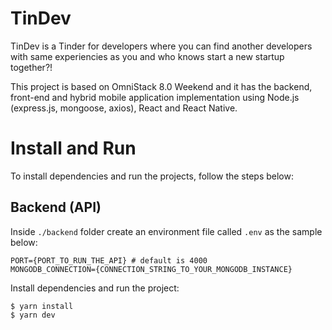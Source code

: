 # TinDev

TinDev is a Tinder for developers where you can find another developers with same experiencies as you and who knows start a new startup together?!

This project is based on OmniStack 8.0 Weekend and it has the backend, front-end and hybrid mobile application implementation using Node.js (express.js, mongoose, axios), React and React Native.

# Install and Run

To install dependencies and run the projects, follow the steps below:

## Backend (API)

Inside `./backend` folder create an environment file called `.env` as the sample below:

```
PORT={PORT_TO_RUN_THE_API} # default is 4000
MONGODB_CONNECTION={CONNECTION_STRING_TO_YOUR_MONGODB_INSTANCE}
```

Install dependencies and run the project:

```
$ yarn install
$ yarn dev
```
